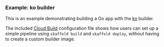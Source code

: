 ### Example: ko builder

This is an example demonstrating building a Go app with the
[ko](https://github.com/google/ko) builder.

The included [Cloud Build](https://cloud.google.com/build/docs) configuration
file shows how users can set up a simple pipeline using `skaffold build` and
`skaffold deploy`, without having to create a custom builder image.
